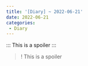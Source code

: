 ```yaml
---
title: '[Diary] ~ 2022-06-21'
date: 2022-06-21
categories: 
 - Diary
---
```


:::
This is a spoiler
:::

>! This is a spoiler